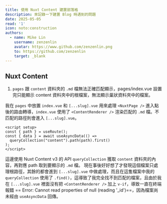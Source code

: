 ```yaml
---
title: 使用 Nuxt Content 建置部落格
description: 來記錄一下建置 Blog 時遇到的問題
date: 2025-05-05
read: '1'
icon: noto:construction
authors:
  - name: Mike Lin
    username: zenzenlin
    avatar: https://www.github.com/zenzenlin.png
    to: https://github.com/zenzenlin
    target: _blank
---
```


## Nuxt Content

1. `pages` 跟 `content` 資料夾的 `.md` 檔無法正確匹配顯示，pages/index.vue 設置完只能顯示 content 資料夾中的根檔案，無法顯示巢狀資料夾中的檔案。

我在 `pages` 中放置 `index.vue` 和 `[...slug].vue` 用來處理 `<NuxtPage />` 進入點後的路由轉導，`index.vue` 使用了 `<ContentRenderer />` 渲染匹配的 `.md` 檔。不匹配的路徑則會進入 `[...slug].vue`。

```vue
<script setup>
const { path } = useRoute();
const { data } = await useAsyncData(() =>
  queryCollection("content").path(path).first()
);
</script>
```

這邊使用 Nuxt Content v3 的 API `queryCollection` 獲取 `content` 資料夾的內容，再對應 path 取到要顯示的 `.md` 檔。
現在事後好好想了才發現這個檔案只處理根路徑，其餘的都會進到 `[...slug].vue` 中做處理，而且在這隻檔案中我的 `queryCollection` 使用了 `.find()`，這導致了我完全找不到匹配的檔案，且由於我在 `[...slug].vue` 裡面沒有把 `<ContentRenderer />` 加上 `v-if`，導致一直在終端報錯 == Error: Cannot read properties of null (reading '_id')==，因為檔案尚未經由 `useAsyncData` 回傳。
